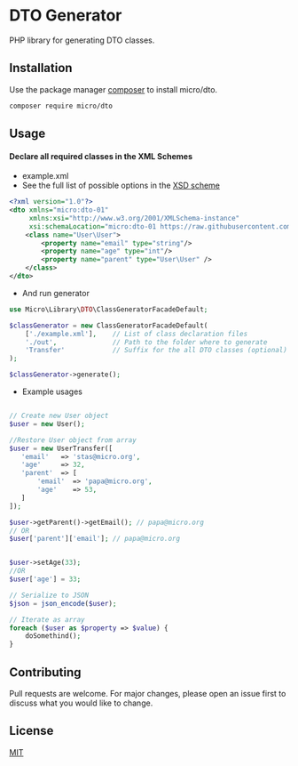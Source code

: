 # DTO Generator

PHP library for generating DTO classes.

## Installation

Use the package manager [composer](https://getcomposer.org/) to install micro/dto.

```bash
composer require micro/dto
```

## Usage

#### Declare all required classes in the XML Schemes

* example.xml
* See the full list of possible options in the [XSD scheme](src/Resource/schema/dto-01.xsd)

``` xml
<?xml version="1.0"?>
<dto xmlns="micro:dto-01"
     xmlns:xsi="http://www.w3.org/2001/XMLSchema-instance"
     xsi:schemaLocation="micro:dto-01 https://raw.githubusercontent.com/Micro-PHP/dto/master/src/Resource/schema/dto-01.xsd">
    <class name="User\User">
        <property name="email" type="string"/>
        <property name="age" type="int"/>
        <property name="parent" type="User\User" /> 
    </class>
</dto>
```
 * And run generator
```php
use Micro\Library\DTO\ClassGeneratorFacadeDefault;

$classGenerator = new ClassGeneratorFacadeDefault(
    ['./example.xml'],    // List of class declaration files
    './out',              // Path to the folder where to generate 
    'Transfer'            // Suffix for the all DTO classes (optional)
);

$classGenerator->generate();

```

 * Example usages

```php

// Create new User object
$user = new User();

//Restore User object from array
$user = new UserTransfer([
   'email'   => 'stas@micro.org',
   'age'     => 32,
   'parent'  => [
       'email'  => 'papa@micro.org',
       'age'    => 53,
   ]
]);

$user->getParent()->getEmail(); // papa@micro.org
// OR
$user['parent']['email']; // papa@micro.org


$user->setAge(33);
//OR
$user['age'] = 33;

// Serialize to JSON
$json = json_encode($user);

// Iterate as array
foreach ($user as $property => $value) {
    doSomethind();
}
```



## Contributing
Pull requests are welcome. For major changes, please open an issue first to discuss what you would like to change.

## License
[MIT](https://choosealicense.com/licenses/mit/)
